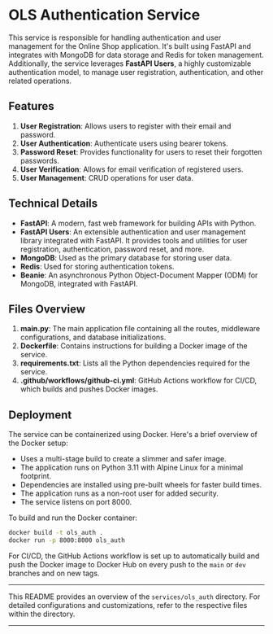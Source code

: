 # OLS Authentication Service

This service is responsible for handling authentication and user management for the Online Shop application. It's built using FastAPI and integrates with MongoDB for data storage and Redis for token management. Additionally, the service leverages **FastAPI Users**, a highly customizable authentication model, to manage user registration, authentication, and other related operations.

## Features

1. **User Registration**: Allows users to register with their email and password.
2. **User Authentication**: Authenticate users using bearer tokens.
3. **Password Reset**: Provides functionality for users to reset their forgotten passwords.
4. **User Verification**: Allows for email verification of registered users.
5. **User Management**: CRUD operations for user data.

## Technical Details

- **FastAPI**: A modern, fast web framework for building APIs with Python.
- **FastAPI Users**: An extensible authentication and user management library integrated with FastAPI. It provides tools and utilities for user registration, authentication, password reset, and more.
- **MongoDB**: Used as the primary database for storing user data.
- **Redis**: Used for storing authentication tokens.
- **Beanie**: An asynchronous Python Object-Document Mapper (ODM) for MongoDB, integrated with FastAPI.

## Files Overview

1. **main.py**: The main application file containing all the routes, middleware configurations, and database initializations.
2. **Dockerfile**: Contains instructions for building a Docker image of the service.
3. **requirements.txt**: Lists all the Python dependencies required for the service.
4. **.github/workflows/github-ci.yml**: GitHub Actions workflow for CI/CD, which builds and pushes Docker images.

## Deployment

The service can be containerized using Docker. Here's a brief overview of the Docker setup:

- Uses a multi-stage build to create a slimmer and safer image.
- The application runs on Python 3.11 with Alpine Linux for a minimal footprint.
- Dependencies are installed using pre-built wheels for faster build times.
- The application runs as a non-root user for added security.
- The service listens on port 8000.

To build and run the Docker container:

```bash
docker build -t ols_auth .
docker run -p 8000:8000 ols_auth
```

For CI/CD, the GitHub Actions workflow is set up to automatically build and push the Docker image to Docker Hub on every push to the `main` or `dev` branches and on new tags.

---

This README provides an overview of the `services/ols_auth` directory. For detailed configurations and customizations, refer to the respective files within the directory.

---